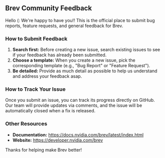 ## Brev Community Feedback

Hello (: We're happy to have you!! This is the official place to submit bug reports, feature requests, and general feedback for Brev.

### How to Submit Feedback

1.  **Search first:** Before creating a new issue, search existing issues to see if your feedback has already been submitted.
2.  **Choose a template:** When you create a new issue, pick the corresponding template (e.g., "Bug Report" or "Feature Request").
3.  **Be detailed:** Provide as much detail as possible to help us understand and address your feedback asap.

### How to Track Your Issue

Once you submit an issue, you can track its progress directly on GitHub. Our team will provide updates via comments, and the issue will be automatically closed when a fix is released.

### Other Resources

* **Documentation:** https://docs.nvidia.com/brev/latest/index.html
* **Website:** https://developer.nvidia.com/brev

Thanks for helping make Brev better!
